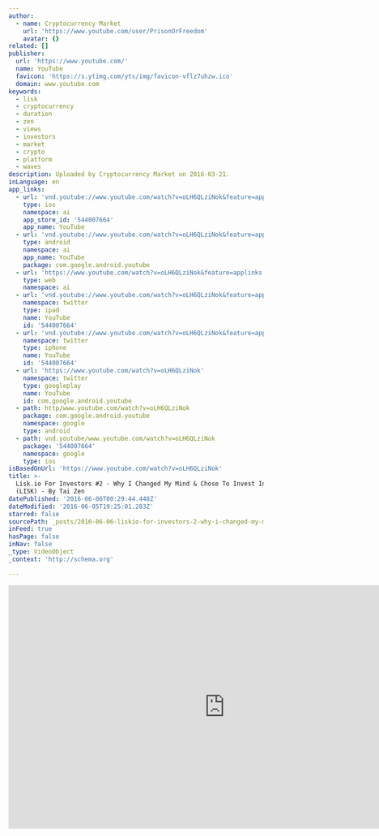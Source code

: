 ```yaml
---
author:
  - name: Cryptocurrency Market
    url: 'https://www.youtube.com/user/PrisonOrFreedom'
    avatar: {}
related: []
publisher:
  url: 'https://www.youtube.com/'
  name: YouTube
  favicon: 'https://s.ytimg.com/yts/img/favicon-vflz7uhzw.ico'
  domain: www.youtube.com
keywords:
  - lisk
  - cryptocurrency
  - duration
  - zen
  - views
  - investors
  - market
  - crypto
  - platform
  - waves
description: Uploaded by Cryptocurrency Market on 2016-03-21.
inLanguage: en
app_links:
  - url: 'vnd.youtube://www.youtube.com/watch?v=oLH6QLziNok&feature=applinks'
    type: ios
    namespace: ai
    app_store_id: '544007664'
    app_name: YouTube
  - url: 'vnd.youtube://www.youtube.com/watch?v=oLH6QLziNok&feature=applinks'
    type: android
    namespace: ai
    app_name: YouTube
    package: com.google.android.youtube
  - url: 'https://www.youtube.com/watch?v=oLH6QLziNok&feature=applinks'
    type: web
    namespace: ai
  - url: 'vnd.youtube://www.youtube.com/watch?v=oLH6QLziNok&feature=applinks'
    namespace: twitter
    type: ipad
    name: YouTube
    id: '544007664'
  - url: 'vnd.youtube://www.youtube.com/watch?v=oLH6QLziNok&feature=applinks'
    namespace: twitter
    type: iphone
    name: YouTube
    id: '544007664'
  - url: 'https://www.youtube.com/watch?v=oLH6QLziNok'
    namespace: twitter
    type: googleplay
    name: YouTube
    id: com.google.android.youtube
  - path: http/www.youtube.com/watch?v=oLH6QLziNok
    package: com.google.android.youtube
    namespace: google
    type: android
  - path: vnd.youtube/www.youtube.com/watch?v=oLH6QLziNok
    package: '544007664'
    namespace: google
    type: ios
isBasedOnUrl: 'https://www.youtube.com/watch?v=oLH6QLziNok'
title: >-
  Lisk.io For Investors #2 - Why I Changed My Mind & Chose To Invest In Lisk.io
  (LISK) - By Tai Zen
datePublished: '2016-06-06T00:29:44.448Z'
dateModified: '2016-06-05T19:25:01.283Z'
starred: false
sourcePath: _posts/2016-06-06-liskio-for-investors-2-why-i-changed-my-mind-and-chose-to.md
inFeed: true
hasPage: false
inNav: false
_type: VideoObject
_context: 'http://schema.org'

---
```

<iframe src="https://cdn.embedly.com/widgets/media.html?src=https%3A%2F%2Fwww.youtube.com%2Fembed%2FoLH6QLziNok%3Ffeature%3Doembed&amp;url=http%3A%2F%2Fwww.youtube.com%2Fwatch%3Fv%3DoLH6QLziNok&amp;image=https%3A%2F%2Fi.ytimg.com%2Fvi%2FoLH6QLziNok%2Fhqdefault.jpg&amp;key=b7d04c9b404c499eba89ee7072e1c4f7&amp;type=text%2Fhtml&amp;schema=youtube" width="854" height="480" scrolling="no" frameborder="0" allowfullscreen="" style=""></iframe>